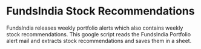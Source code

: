 # FundsIndia Stock Recommendations

FundsIndia releases weekly portfolio alerts which also contains weekly stock recommendations. 
This google script reads the FundsIndia Portfolio alert mail and extracts stock recommendations and saves them in a sheet. 

